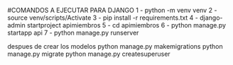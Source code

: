 #COMANDOS A EJECUTAR PARA DJANGO
1 - python -m venv venv
2 - source venv/scripts/Activate
3 - pip install -r requirements.txt
4 - django-admin startproject apimiembros
5 - cd apimiembros
6 - python manage.py startapp api
7 - python manage.py runserver

despues de crear los modelos
python manage.py makemigrations
python manage.py migrate
python manage.py createsuperuser
